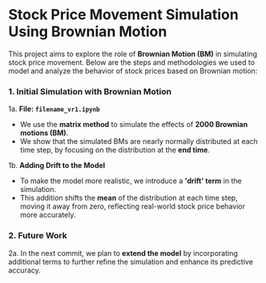 # Stock Price Movement Simulation Using Brownian Motion

This project aims to explore the role of **Brownian Motion (BM)** in simulating stock price movement. Below are the steps and methodologies we used to model and analyze the behavior of stock prices based on Brownian motion:

### **1. Initial Simulation with Brownian Motion**

1a. **File: `filename_vr1.ipynb`**
   - We use the **matrix method** to simulate the effects of **2000 Brownian motions (BM)**.
   - We show that the simulated BMs are nearly normally distributed at each time step, by focusing on the distribution at the **end time**.

1b. **Adding Drift to the Model**
   - To make the model more realistic, we introduce a **'drift' term** in the simulation.
   - This addition shifts the **mean** of the distribution at each time step, moving it away from zero, reflecting real-world stock price behavior more accurately.

### **2. Future Work**

2a. In the next commit, we plan to **extend the model** by incorporating additional terms to further refine the simulation and enhance its predictive accuracy.

